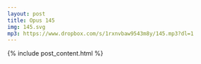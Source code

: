 ```yaml
---
layout: post
title: Opus 145
img: 145.svg
mp3: https://www.dropbox.com/s/1rxnvbaw9543m8y/145.mp3?dl=1
---
```


{% include post_content.html %}
